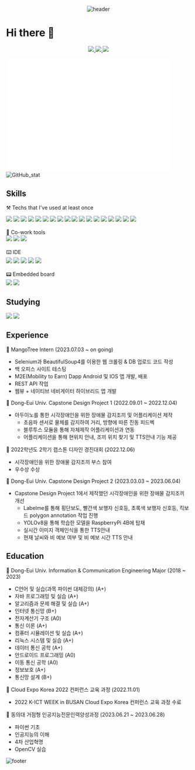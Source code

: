 <div align="center">
  
  ![header](https://capsule-render.vercel.app/api?type=waving&text=3C37&color=gradient&customColorList=30&height=200)
</div>

# Hi there 👋

<div align="center">
  <a href="https://3c37.tistory.com" target="_blank">
    <img src="https://img.shields.io/badge/코딩__일기장-000000?style=flat-square&logo=Tistory&logoColor=white"/>
  </a>
  <a href="https://github.com/3C37" target="_blank">
    <img src="https://img.shields.io/badge/3C37-181717?style=flat-square&logo=GitHub&logoColor=white"/>
  </a>
  <a href="mailto:dooho0421@gmail.com" target="_blank">
    <img src="https://img.shields.io/badge/dooho0421@gmail.com-EA4335?style=flat-square&logo=Gmail&logoColor=white"/>
  </a>  
</div>

<img align="center" src="/github-metrics.svg" alt="Metrics" width="450"> <img src="https://github-readme-stats.vercel.app/api?username=3C37&count_private=true&theme=gruvbox&show_icons=true" alt="GitHub_stat">

<!-- <img src="http://mazassumnida.wtf/api/v2/generate_badge?boj=dooho0421" alt="Solved.ac프로필"> -->

## Skills


⚒️ Techs that I've used at least once

<div>
  <img src="https://img.shields.io/badge/Flutter-02569B?style=flat-square&logo=Flutter&logoColor=white"/>
  <img src="https://img.shields.io/badge/Dart-0175C2?style=flat-square&logo=Dart&logoColor=white"/>
  <img src="https://img.shields.io/badge/Git-F05032?style=flat-square&logo=Git&logoColor=white"/>
  <img src="https://img.shields.io/badge/Java-437291?style=flat-square&logo=OpenJDK&logoColor=white"/>
  <img src="https://img.shields.io/badge/Spring-6DB33F?style=flat-square&logo=Spring&logoColor=white"/>
  <img src="https://img.shields.io/badge/Spring_Boot-6DB33F?style=flat-square&logo=SpringBoot&logoColor=white"/>
  <img src="https://img.shields.io/badge/Python-3776AB?style=flat-square&logo=Python&logoColor=white"/>
  <img src="https://img.shields.io/badge/CSS-1572B6?style=flat-square&logo=CSS3&logoColor=white"/>
  <img src="https://img.shields.io/badge/HTML5-E34F26?style=flat-square&logo=HTML5&logoColor=white"/>
  <img src="https://img.shields.io/badge/JavaScript-F7DF1E?style=flat-square&logo=JavaScript&logoColor=black"/>
  <img src="https://img.shields.io/badge/MariaDB-003545?style=flat-square&logo=MariaDB&logoColor=white"/>
  <img src="https://img.shields.io/badge/SQLite-003B57?style=flat-square&logo=SQLite&logoColor=white"/>
  <img src="https://img.shields.io/badge/PostgreSQL-4169E1?style=flat-square&logo=PostgreSQL&logoColor=white"/>
  <img src="https://img.shields.io/badge/WireShark-1679A7?style=flat-square&logo=WireShark&logoColor=white"/>
  <img src="https://img.shields.io/badge/Ubuntu-E95420?style=flat-square&logo=Ubuntu&logoColor=white"/>
  <img src="https://img.shields.io/badge/OpenCV-5C3EE8?style=flat-square&logo=OpenCV&logoColor=white"/>
  <img src="https://img.shields.io/badge/PyTorch-EE4C2C?style=flat-square&logo=Pytorch&logoColor=white"/>
  <img src="https://img.shields.io/badge/Apache_Tomcat-F8DC75?style=flat-square&logo=ApacheTomcat&logoColor=black"/>
</div>
<br/>
🧰 Co-work tools
<div>
  <img src="https://img.shields.io/badge/GitHub-181717?style=flat-square&logo=GitHub&logoColor=white"/>
  <img src="https://img.shields.io/badge/Figma-F24E1E?style=flat-square&logo=Figma&logoColor=white"/>
  <img src="https://img.shields.io/badge/Notion-000000?style=flat-square&logo=Notion&logoColor=white"/>
</div>
<br/>
⌨️ IDE
<div>
  <img src="https://img.shields.io/badge/VScode-007ACC?style=flat-square&logo=VisualStudioCode&logoColor=white"/>
  <img src="https://img.shields.io/badge/Android_Studio-3DDC84?style=flat-square&logo=AndroidStudio&logoColor=white"/>
  <img src="https://img.shields.io/badge/Intellij_IDEA-000000?style=flat-square&logo=IntellijIDEA&logoColor=white"/>
  <img src="https://img.shields.io/badge/Jupyter_Notebook-F37626?style=flat-square&logo=Jupyter&logoColor=white"/>
  <img src="https://img.shields.io/badge/Eclipse-2C2255?style=flat-square&logo=EclipseIDE&logoColor=white"/>
</div>
<br/>
📟 Embedded board
<div>
  <img src="https://img.shields.io/badge/Raspberry_Pi-A22846?style=flat-square&logo=RaspberryPi&logoColor=white"/>
  <img src="https://img.shields.io/badge/Arduino-00878F?style=flat-square&logo=Arduino&logoColor=white"/>
</div>


## Studying
<div>
  <img src="https://img.shields.io/badge/Spring-6DB33F?style=flat-square&logo=Spring&logoColor=white"/>
  <img src="https://img.shields.io/badge/Spring_Boot-6DB33F?style=flat-square&logo=SpringBoot&logoColor=white"/>
</div>

## Experience


🥭 MangoTree Intern (2023.07.03 ~ on going)
* Selenium과 BeautifulSoup4를 이용한 웹 크롤링 & DB 업로드 코드 작성
* 백 오피스 사이트 테스팅
* M2E(Mobility to Earn) Dapp Android 및 IOS 앱 개발, 배포
* REST API 작업
* 웹뷰 + 네이티브 네비게이터 하이브리드 앱 개발


📜 Dong-Eui Univ. Capstone Design Project 1 (2022.09.01 ~ 2022.12.04)
* 아두이노를 통한 시각장애인을 위한 장애물 감지조끼 및 어플리케이션 제작
  * 초음파 센서로 물체를 감지하여 거리, 방향에 따른 진동 피드벡
  * 블루투스 모듈을 통해 자체제작 어플리케이션과 연동
  * 어플리케이션을 통해 현위치 안내, 조끼 위치 찾기 및 TTS안내 기능 제공

📜 2022학년도 2학기 캡스톤 디자인 경진대회 (2022.12.06)
* 시각장애인을 위한 장애물 감지조끼 부스 참여
* 우수상 수상

📜 Dong-Eui Univ. Capstone Design Project 2 (2023.03.03 ~ 2023.06.04)
* Capstone Design Project 1에서 제작했던 시각장애인을 위한 장애물 감지조끼 개선
  * Labelme를 통해 횡단보도, 빨간색 보행자 신호등, 초록색 보행자 신호등, 킥보드 polygon annotation 작업 진행
  * YOLOv8을 통해 학습한 모델을 RaspberryPi 4B에 탑재
  * 실시간 이미지 객체인식을 통한 TTS안내
  * 현재 날씨와 비 예보 여부 및 비 예보 시간 TTS 안내
 

## Education


🏫 Dong-Eui Univ. Information & Communication Engineering Major (2018 ~ 2023)
* C언어 및 실습(과목 파이썬 대체강의) (A+)
* 자바 프로그래밍 및 실습 (A+)
* 알고리즘과 문제 해결 및 실습 (A+)
* 인터넷 통신망 (B+)
* 전자계산기 구조 (A0)
* 통신 이론 (A+)
* 컴퓨터 시뮬레이션 및 실습 (A+)
* 리눅스 시스템 및 실습 (A+)
* 데이터 통신 공학 (A+)
* 안드로이드 프로그래밍 (A0)
* 이동 통신 공학 (A0)
* 정보보호 (A+)
* 통신망 설계 (B+)


📜 Cloud Expo Korea 2022 컨퍼런스 교육 과정 (2022.11.01)
  * 2022 K-ICT WEEK in BUSAN Cloud Expo Korea 컨퍼런스 교육 과정 수료


📜 동의대 거점형 인공지능전문인력양성과정 (2023.06.21 ~ 2023.06.28)
  * 파이썬 기초
  * 인공지능의 이해
  * 4차 산업혁명
  * OpenCV 실습


![footer](https://capsule-render.vercel.app/api?type=rect&color=gradient&customColorList=30)

<!--
**3C37/3C37** is a ✨ _special_ ✨ repository because its `README.md` (this file) appears on your GitHub profile.

Here are some ideas to get you started:

- 🔭 I’m currently working on ...
- 🌱 I’m currently learning ...
- 👯 I’m looking to collaborate on ...
- 🤔 I’m looking for help with ...
- 💬 Ask me about ...
- 📫 How to reach me: ...
- 😄 Pronouns: ...
- ⚡ Fun fact: ...
-->
